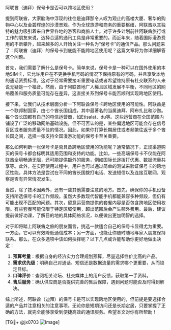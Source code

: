 阿联酋（迪拜）保号卡是否可以跨地区使用？

提到阿联酋，大家脑海中浮现的往往是迪拜那令人叹为观止的高楼大厦、奢华的购物中心以及金碧辉煌的沙漠景观。作为全球旅游和商务的重要枢纽，阿联酋以其独特的魅力吸引着来自世界各地的游客和商旅人士。对于许多计划前往阿联酋旅行或工作的朋友来说，选择合适的通讯工具是非常重要的。而近年来，随着国际漫游费用的不断攀升，越来越多的人开始关注一种名为“保号卡”的通信产品。那么问题来了：阿联酋（迪拜）的保号卡到底能不能跨地区使用呢？这篇文章将为你详细解答这个问题。

首先，我们需要了解什么是保号卡。简单来说，保号卡是一种可以在国外使用的本地SIM卡，它允许用户在不更换手机号码的情况下保持原有的号码，并且享受本地的通话资费标准。这对于经常需要接听重要电话或者希望维持原有社交联系的人来说无疑是一个福音。然而，由于阿联酋地广人稀且区域发展不平衡，不同地区的网络覆盖和服务质量可能存在差异，这直接关系到保号卡能否顺利实现跨地区使用。

接下来，让我们从技术层面分析一下阿联酋保号卡跨地区使用的可能性。阿联酋是一个联邦制国家，由七个酋长国组成，其中最著名的当属迪拜、阿布扎比和沙迦。每个酋长国都有自己的电信运营商，如Etisalat、du等。这些运营商在全国范围内铺设了广泛的移动网络基础设施，但不可否认的是，某些偏远地区可能会存在信号盲区或者服务质量不佳的情况。因此，如果你打算长期居住或者频繁往返于多个酋长国之间，选择一张支持全国漫游功能的保号卡至关重要。

那么如何判断一张保号卡是否具备跨地区使用的功能呢？通常情况下，正规渠道购买的保号卡都会标明其适用范围和支持的功能。比如，一些高端保号卡不仅能在阿联酋全境畅通无阻，还可能提供额外的服务，例如国际长途拨打优惠、数据流量共享等。此外，在实际使用过程中，用户也可以通过简单的测试来验证保号卡的跨地区性能。具体方法是尝试在不同的酋长国拨打电话、发送短信以及连接互联网，观察是否有异常情况发生。

当然，除了技术因素外，还有一些其他需要注意的地方。首先，确保你的手机设备支持所选保号卡的工作频段。虽然大多数现代智能手机都能兼容多种频段，但仍有可能出现不匹配的问题。其次，留意运营商提供的套餐内容是否包含跨地区使用权限。有些套餐可能仅限于特定区域使用，超出范围后会产生额外费用。最后，建议提前做好功课，了解目的地的具体网络状况，以便做出更加明智的选择。

对于即将踏上阿联酋之旅的朋友而言，挑选一款适合自己的保号卡显得尤为重要。一方面，它可以有效降低通信成本；另一方面，也能让你随时随地与家人朋友保持联系。那么，在众多选项中该如何抉择呢？以下几点或许能帮助你更好地做出决定：

1. **预算考量**：根据自身的经济实力合理规划预算，尽量选择性价比高的产品。
2. **需求优先级**：明确自己对通话、短信还是数据流量的需求哪个更重要，从而锁定目标。
3. **口碑评价**：查阅相关论坛、社交媒体上的用户反馈，获取第一手资料。
4. **售后服务**：确认供应商是否提供完善的售后保障，遇到问题时能否及时得到解决。

综上所述，阿联酋（迪拜）的保号卡是可以实现跨地区使用的，但前提是要选择合适的产品并注意相关的注意事项。无论你是短期访问还是长期定居，只要掌握了正确的方法，就完全能够享受到便捷高效的通讯服务。希望本文对你有所帮助！

[TG💪+ @jx0703 ![Image](https://github.com/user-attachments/assets/dbca1d08-cadb-493c-b0ec-ad6f7a83f270)]
